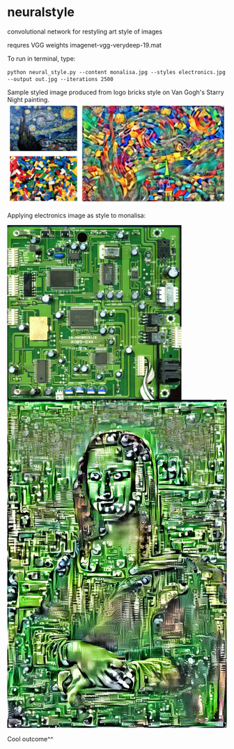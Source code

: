 # neuralstyle
convolutional network for restyling art style of images

requres VGG weights imagenet-vgg-verydeep-19.mat

To run in terminal, type: 
```
python neural_style.py --content monalisa.jpg --styles electronics.jpg --output out.jpg --iterations 2500
```

Sample styled image produced from logo bricks style on Van Gogh's Starry Night painting.
![alt text](https://github.com/mightyroy/neuralstyle/blob/master/Screen%20Shot%202016-04-12%20at%209.22.53%20PM.png)

Applying electronics image as style to monalisa:


<div margin:10>
<img src="https://github.com/mightyroy/neuralstyle/blob/master/greenelectronics.jpg" align="left" height="400" width="400" >

<br>
</div>
<p> </p>

![alt text](https://github.com/mightyroy/neuralstyle/blob/master/tmp2.jpg)

Cool outcome^^
